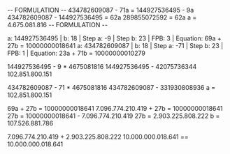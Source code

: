 -- FORMULATION --
434782609087 - 71a = 144927536495 - 9a
434782609087 - 144927536495 = 62a
289855072592 = 62a
a = 4.675.081.816
-- FORMULATION --

a: 144927536495 | b: 18 | Step a: -9 | Step b: 23 | FPB: 3 | Equation: 69a + 27b = 10000000018641
a: 434782609087 | b: 18 | Step a: -71 | Step b: 23 | FPB: 1 | Equation: 23a + 71b = 10000000010279

144927536495 - 9 \* 4675081816
144927536495 - 42075736344
102.851.800.151

434782609087 - 71 \* 4675081816
434782609087 - 331930808936
a = 102.851.800.151

69a + 27b = 10000000018641
7.096.774.210.419 + 27b = 10000000018641
27b = 10000000018641 - 7.096.774.210.419
27b = 2.903.225.808.222
b = 107.526.881.786

7.096.774.210.419 + 2.903.225.808.222
10.000.000.018.641 == 10.000.000.018.641
